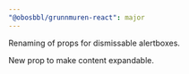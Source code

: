 ```yaml
---
"@obosbbl/grunnmuren-react": major
---
```


Renaming of props for dismissable alertboxes.

New prop to make content expandable.
